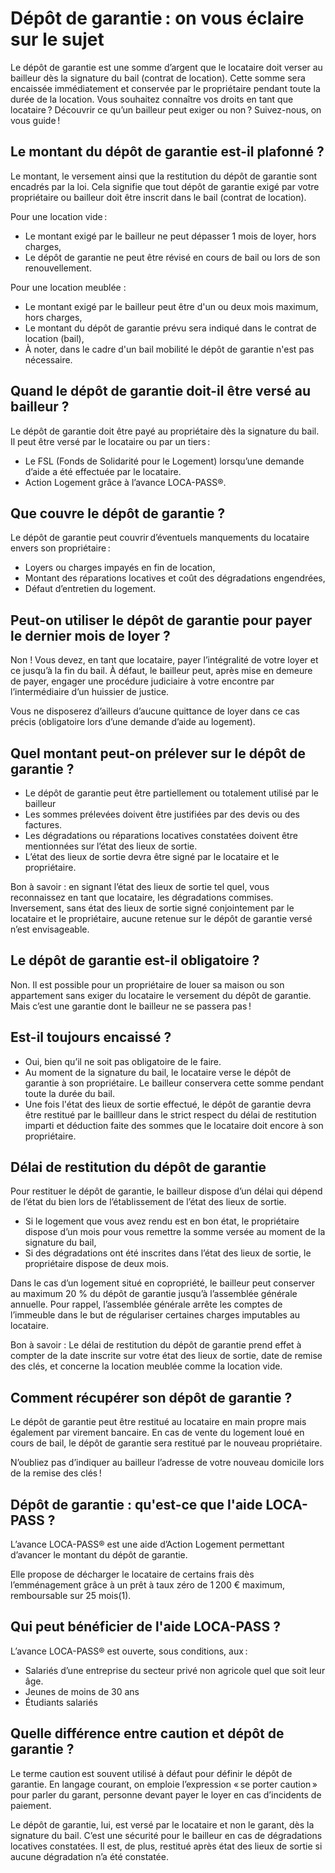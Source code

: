 # Dépôt de garantie : on vous éclaire sur le sujet

Le dépôt de garantie est une somme d’argent que le locataire doit verser au bailleur dès la signature du bail (contrat de location). Cette somme sera encaissée immédiatement et conservée par le propriétaire pendant toute la durée de la location. Vous souhaitez connaître vos droits en tant que locataire ? Découvrir ce qu’un bailleur peut exiger ou non ? Suivez-nous, on vous guide !

## Le montant du dépôt de garantie est-il plafonné ?

Le montant, le versement ainsi que la restitution du dépôt de garantie sont encadrés par la loi. Cela signifie que tout dépôt de garantie exigé par votre propriétaire ou bailleur doit être inscrit dans le bail (contrat de location).

Pour une location vide :

- Le montant exigé par le bailleur ne peut dépasser 1 mois de loyer, hors charges,
- Le dépôt de garantie ne peut être révisé en cours de bail ou lors de son renouvellement.

Pour une location meublée :

- Le montant exigé par le bailleur peut être d'un ou deux mois maximum, hors charges,
- Le montant du dépôt de garantie prévu sera indiqué dans le contrat de location (bail),
- À noter, dans le cadre d'un bail mobilité le dépôt de garantie n'est pas nécessaire.

## Quand le dépôt de garantie doit-il être versé au bailleur ?

Le dépôt de garantie doit être payé au propriétaire dès la signature du bail. Il peut être versé par le locataire ou par un tiers :

- Le FSL (Fonds de Solidarité pour le Logement) lorsqu’une demande d’aide a été effectuée par le locataire.
- Action Logement grâce à l’avance LOCA-PASS®.

## Que couvre le dépôt de garantie ?

Le dépôt de garantie peut couvrir d’éventuels manquements du locataire envers son propriétaire :

- Loyers ou charges impayés en fin de location,
- Montant des réparations locatives et coût des dégradations engendrées,
- Défaut d’entretien du logement.

## Peut-on utiliser le dépôt de garantie pour payer le dernier mois de loyer ?

Non ! Vous devez, en tant que locataire, payer l’intégralité de votre loyer et ce jusqu’à la fin du bail. À défaut, le bailleur peut, après mise en demeure de payer, engager une procédure judiciaire à votre encontre par l’intermédiaire d’un huissier de justice.

Vous ne disposerez d’ailleurs d’aucune quittance de loyer dans ce cas précis (obligatoire lors d’une demande d’aide au logement).

## Quel montant peut-on prélever sur le dépôt de garantie ?

- Le dépôt de garantie peut être partiellement ou totalement utilisé par le bailleur
- Les sommes prélevées doivent être justifiées par des devis ou des factures.
- Les dégradations ou réparations locatives constatées doivent être mentionnées sur l’état des lieux de sortie.
- L’état des lieux de sortie devra être signé par le locataire et le propriétaire.

Bon à savoir : en signant l’état des lieux de sortie tel quel, vous reconnaissez en tant que locataire, les dégradations commises. Inversement, sans état des lieux de sortie signé conjointement par le locataire et le propriétaire, aucune retenue sur le dépôt de garantie versé n’est envisageable.

## Le dépôt de garantie est-il obligatoire ?

Non. Il est possible pour un propriétaire de louer sa maison ou son appartement sans exiger du locataire le versement du dépôt de garantie. Mais c’est une garantie dont le bailleur ne se passera pas !

## Est-il toujours encaissé ?

- Oui, bien qu’il ne soit pas obligatoire de le faire.
- Au moment de la signature du bail, le locataire verse le dépôt de garantie à son propriétaire. Le bailleur conservera cette somme pendant toute la durée du bail.
- Une fois l'état des lieux de sortie effectué, le dépôt de garantie devra être restitué par le baillleur dans le strict respect du délai de restitution imparti et déduction faite des sommes que le locataire doit encore à son propriétaire.

## Délai de restitution du dépôt de garantie

Pour restituer le dépôt de garantie, le bailleur dispose d’un délai qui dépend de l’état du bien lors de l’établissement de l’état des lieux de sortie.

- Si le logement que vous avez rendu est en bon état, le propriétaire dispose d’un mois pour vous remettre la somme versée au moment de la signature du bail,
- Si des dégradations ont été inscrites dans l’état des lieux de sortie, le propriétaire dispose de deux mois.

Dans le cas d’un logement situé en copropriété, le bailleur peut conserver au maximum 20 % du dépôt de garantie jusqu’à l’assemblée générale annuelle. Pour rappel, l’assemblée générale arrête les comptes de l’immeuble dans le but de régulariser certaines charges imputables au locataire.

Bon à savoir : Le délai de restitution du dépôt de garantie prend effet à compter de la date inscrite sur votre état des lieux de sortie, date de remise des clés, et concerne la location meublée comme la location vide.

## Comment récupérer son dépôt de garantie ?

Le dépôt de garantie peut être restitué au locataire en main propre mais également par virement bancaire. En cas de vente du logement loué en cours de bail, le dépôt de garantie sera restitué par le nouveau propriétaire.

N’oubliez pas d’indiquer au bailleur l’adresse de votre nouveau domicile lors de la remise des clés !

## Dépôt de garantie : qu'est-ce que l'aide LOCA-PASS ?

L’avance LOCA-PASS® est une aide d’Action Logement permettant d’avancer le montant du dépôt de garantie.

Elle propose de décharger le locataire de certains frais dès l’emménagement grâce à un prêt à taux zéro de 1 200 € maximum, remboursable sur 25 mois(1).

## Qui peut bénéficier de l'aide LOCA-PASS ?

L’avance LOCA-PASS® est ouverte, sous conditions, aux :

- Salariés d’une entreprise du secteur privé non agricole quel que soit leur âge.
- Jeunes de moins de 30 ans
- Étudiants salariés

## Quelle différence entre caution et dépôt de garantie ?

Le terme caution est souvent utilisé à défaut pour définir le dépôt de garantie. En langage courant, on emploie l’expression « se porter caution » pour parler du garant, personne devant payer le loyer en cas d’incidents de paiement.

Le dépôt de garantie, lui, est versé par le locataire et non le garant, dès la signature du bail. C’est une sécurité pour le bailleur en cas de dégradations locatives constatées. Il est, de plus, restitué après état des lieux de sortie si aucune dégradation n’a été constatée.
